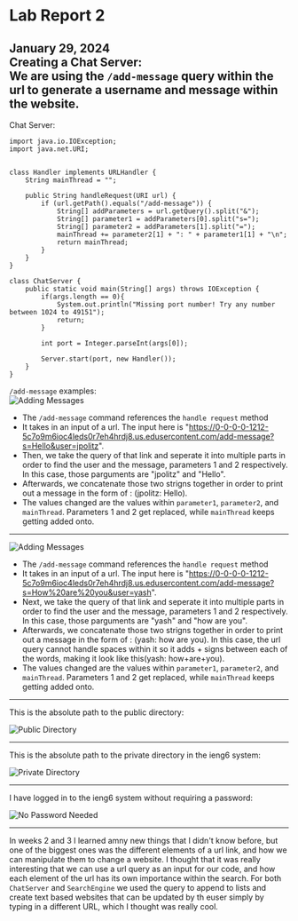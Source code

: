 # Lab Report 2 <br/>
January 29, 2024 <br/>
Creating a Chat Server: <br/>
We are using the `/add-message` query within the url to generate a username and message within the website.
---
Chat Server:
```
import java.io.IOException;
import java.net.URI;


class Handler implements URLHandler {
    String mainThread = "";

    public String handleRequest(URI url) {
        if (url.getPath().equals("/add-message")) {
            String[] addParameters = url.getQuery().split("&");
            String[] parameter1 = addParameters[0].split("s=");
            String[] parameter2 = addParameters[1].split("=");
            mainThread += parameter2[1] + ": " + parameter1[1] + "\n";
            return mainThread;
        }
    }
}

class ChatServer {
    public static void main(String[] args) throws IOException {
        if(args.length == 0){
            System.out.println("Missing port number! Try any number between 1024 to 49151");
            return;
        }

        int port = Integer.parseInt(args[0]);

        Server.start(port, new Handler());
    }
}
```
`/add-message` examples: <br/>
![Adding Messages](https://github.com/blakenewhouse/cse15L-labreports/blob/main/addMessageExample2.png) <br/>
* The `/add-message` command references the `handle request` method
* It takes in an input of a url. The input here is "https://0-0-0-0-1212-5c7o9m6ioc4leds0r7eh4hrdj8.us.edusercontent.com/add-message?s=Hello&user=jpolitz".
* Then, we take the query of that link and seperate it into multiple parts in order to find the user and the message, parameters 1 and 2 respectively. In this case, those parguments are "jpolitz" and "Hello".
* Afterwards, we concatenate those two strigns together in order to print out a message in the form of <user>: <message>(jpolitz: Hello).
* The values changed are the values within `parameter1`, `parameter2`, and `mainThread`. Parameters 1 and 2 get replaced, while `mainThread` keeps getting added onto. 
---
![Adding Messages](https://github.com/blakenewhouse/cse15L-labreports/blob/main/addMessageExample1.png)
* The `/add-message` command references the `handle request` method
* It takes in an input of a url. The input here is "https://0-0-0-0-1212-5c7o9m6ioc4leds0r7eh4hrdj8.us.edusercontent.com/add-message?s=How%20are%20you&user=yash".
*  Next, we take the query of that link and seperate it into multiple parts in order to find the user and the message, parameters 1 and 2 respectively. In this case, those parguments are "yash" and "how are you".
* Afterwards, we concatenate those two strigns together in order to print out a message in the form of <user>: <message>(yash: how are you). In this case, the url query cannot handle spaces within it so it adds + signs between each of the words, making it look like this(yash: how+are+you).
* The values changed are the values within `parameter1`, `parameter2`, and `mainThread`. Parameters 1 and 2 get replaced, while `mainThread` keeps getting added onto.
---
This is the absolute path to the public directory: <br/>

![Public Directory](https://github.com/blakenewhouse/cse15L-labreports/blob/main/Screenshot%202024-01-30%20at%2012.44.00%20PM.png)

---
This is the absolute path to the private directory in the ieng6 system: <br/>

![Private Directory](https://github.com/blakenewhouse/cse15L-labreports/blob/main/pwdOfPrivateKeys.png)

---
I have logged in to the ieng6 system without requiring a password: <br/>

![No Password Needed](https://github.com/blakenewhouse/cse15L-labreports/blob/main/ieng6noPassword)

---
In weeks 2 and 3 I learned amny new things that I didn't know before, but one of the biggest ones was the different elements of a url link, and how we can manipulate them to change a website. I thought that it was really interesting that we can use a url query as an input for our code, and how each element of the url has its own importance within the search. For both `ChatServer` and `SearchEngine` we used the query to append to lists and create text based websites that can be updated by th euser simply by typing in a different URL, which I thought was really cool.

